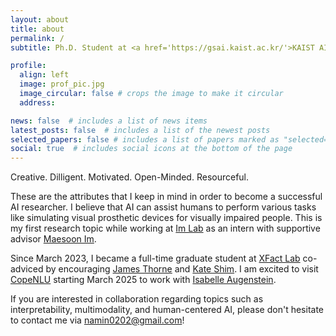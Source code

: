 ```yaml
---
layout: about
title: about
permalink: /
subtitle: Ph.D. Student at <a href='https://gsai.kaist.ac.kr/'>KAIST AI</a>

profile:
  align: left
  image: prof_pic.jpg
  image_circular: false # crops the image to make it circular
  address: 

news: false  # includes a list of news items
latest_posts: false  # includes a list of the newest posts
selected_papers: false # includes a list of papers marked as "selected={true}"
social: true  # includes social icons at the bottom of the page
---
```


Creative. Dilligent. Motivated. Open-Minded. Resourceful.

These are the attributes that I keep in mind in order to become a successful AI researcher. I believe that AI can assist humans to perform various tasks like simulating visual prosthetic devices for visually impaired people. This is my first research topic while working at <a href='https://imvisionlab.com/'>Im Lab</a> as an intern with supportive advisor <a href='https://scholar.google.com/citations?user=jidhBw0AAAAJ&hl=en'>Maesoon Im</a>.

Since March 2023, I became a full-time graduate student at <a href='https://xfact.net/'>XFact Lab</a> co-adviced by encouraging <a href='https://scholar.google.com/citations?user=hao9RrgAAAAJ&hl=en&oi=ao'>James Thorne</a> and <a href='https://scholar.google.com/citations?user=KB5XZGIAAAAJ&hl=en'>Kate Shim</a>. I am excited to visit <a href='https://www.copenlu.com/'>CopeNLU</a> starting March 2025 to work with <a href='https://scholar.google.co.uk/citations?user=DjJp0dcAAAAJ&hl'>Isabelle Augenstein</a>.

If you are interested in collaboration regarding topics such as interpretability, multimodality, and human-centered AI, please don't hesitate to contact me via <a href="mailto:namin0202@gmail.com">namin0202@gmail.com</a>!